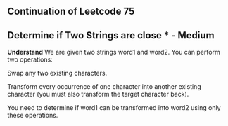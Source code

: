 ## Continuation of Leetcode 75
## Determine if Two Strings are close * - Medium
**Understand**
We are given two strings word1 and word2. You can perform two operations:

Swap any two existing characters.

Transform every occurrence of one character into another existing character (you must also transform the target character back).

You need to determine if word1 can be transformed into word2 using only these operations.